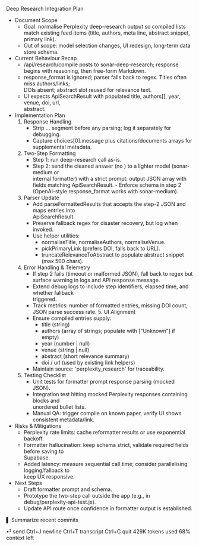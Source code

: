 Deep Research Integration Plan                                                                   
                                                                                                   
  - Document Scope                                                                                 
      - Goal: normalise Perplexity deep-research output so compiled lists match existing feed items
  (title, authors, meta line, abstract snippet, primary link).                                     
      - Out of scope: model selection changes, UI redesign, long-term data store schema.           
  - Current Behaviour Recap                                                                        
      - /api/research/compile posts to sonar-deep-research; response begins with <think> reasoning,
  then free-form Markdown.                                                                         
      - response_format is ignored; parser falls back to regex. Titles often miss authors/links;   
  DOIs absent; abstract slot reused for relevance text.                                            
      - UI expects ApiSearchResult with populated title, authors[], year, venue, doi, url,         
  abstract.                                                                                        
  - Implementation Plan                                                                            
      1. Response Handling                                                                         
          - Strip <think>…</think> segment before any parsing; log it separately for debugging.    
          - Capture choices[0].message plus citations/documents arrays for supplemental metadata.  
      2. Two-Step Formatting                                                                       
          - Step 1: run deep-research call as-is.                                                  
          - Step 2: send the cleaned answer (no <think>) to a lighter model (sonar-medium or       
  internal formatter) with a strict prompt: output JSON array with fields matching ApiSearchResult.          - Enforce schema in step 2 (OpenAI-style response_format works with sonar-medium).       
      3. Parser Update                                                                             
          - Add parseFormattedResults that accepts the step-2 JSON and maps entries into           
  ApiSearchResult.                                                                                 
          - Preserve fallback regex for disaster recovery, but log when invoked.                   
          - Use helper utilities:                                                                  
              - normaliseTitle, normaliseAuthors, normaliseVenue.                                  
              - pickPrimaryLink (prefers DOI, falls back to URL).                                  
              - truncateRelevanceToAbstract to populate abstract snippet (max 500 chars).          
      4. Error Handling & Telemetry                                                                
          - If step 2 fails (timeout or malformed JSON), fall back to regex but surface warning in 
  logs and API response message.                                                                   
          - Extend debug logs to include step identifiers, elapsed time, and whether fallback      
  triggered.                                                                                       
          - Track metrics: number of formatted entries, missing DOI count, JSON parse success rate.      5. UI Alignment                                                                              
          - Ensure compiled entries supply:                                                        
              - title (string)                                                                     
              - authors (array of strings; populate with ["Unknown"] if empty)                     
              - year (number | null)                                                               
              - venue (string | null)                                                              
              - abstract (short relevance summary)                                                 
              - doi / url (used by existing link helpers)                                          
          - Maintain source: 'perplexity_research' for traceability.                               
      6. Testing Checklist                                                                         
          - Unit tests for formatter prompt response parsing (mocked JSON).                        
          - Integration test hitting mocked Perplexity responses containing <think> blocks and     
  unordered bullet lists.                                                                          
          - Manual QA: trigger compile on known paper, verify UI shows consistent metadata/link.   
  - Risks & Mitigations                                                                            
      - Perplexity rate limits: cache reformatter results or use exponential backoff.              
      - Formatter hallucination: keep schema strict, validate required fields before saving to     
  Supabase.                                                                                        
      - Added latency: measure sequential call time; consider parallelising logging/fallback to    
  keep UX responsive.                                                                              
  - Next Steps                                                                                     
      - Draft formatter prompt and schema.                                                         
      - Prototype the two-step call outside the app (e.g., in debug/perplexity-api-test.js).       
      - Update API route once confidence in formatter output is established.                       

▌ Summarize recent commits                                                                         

⏎ send   Ctrl+J newline   Ctrl+T transcript   Ctrl+C quit   429K tokens used   68% context left    

                                                                                                                                                                                                      